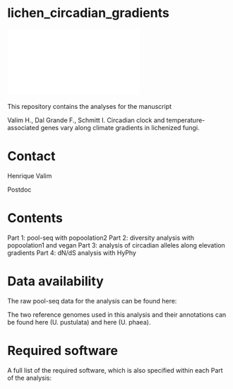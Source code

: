 # lichen_circadian_gradients

![splash](NMDS_circadian_nucl_div_Upust_15pops_BIO1.pdf)

This repository contains the analyses for the manuscript 

Valim H., Dal Grande F., Schmitt I. Circadian clock and temperature-associated genes vary along climate gradients in lichenized fungi.

# Contact

Henrique Valim

Postdoc 

# Contents

Part 1: pool-seq with popoolation2
Part 2: diversity analysis with popoolation1 and vegan
Part 3: analysis of circadian alleles along elevation gradients
Part 4: dN/dS analysis with HyPhy

# Data availability

The raw pool-seq data for the analysis can be found here:

The two reference genomes used in this analysis and their annotations can be found here (U. pustulata) and here (U. phaea).

# Required software

A full list of the required software, which is also specified within each Part of the analysis:



